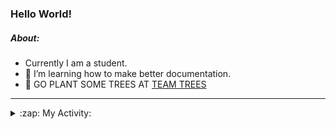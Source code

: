 ### Hello World!

##### About:
- Currently I am a student.
- 🌱 I’m learning how to make better documentation.
- 🌱 GO PLANT SOME TREES AT [TEAM TREES](https://teamtrees.org/)

---
<details>
  <summary>:zap: My Activity:</summary>
  
<!--START_SECTION:waka-->
![Code Time](http://img.shields.io/badge/Code%20Time-1%2C121%20hrs%2038%20mins-blue)

**I'm a Night 🦉** 

```text
🌞 Morning                1471 commits        ██░░░░░░░░░░░░░░░░░░░░░░░   09.46 % 
🌆 Daytime                5350 commits        █████████░░░░░░░░░░░░░░░░   34.42 % 
🌃 Evening                4452 commits        ███████░░░░░░░░░░░░░░░░░░   28.64 % 
🌙 Night                  4269 commits        ███████░░░░░░░░░░░░░░░░░░   27.47 % 
```
📅 **I'm Most Productive on Wednesday** 

```text
Monday                   2318 commits        ████░░░░░░░░░░░░░░░░░░░░░   14.91 % 
Tuesday                  1919 commits        ███░░░░░░░░░░░░░░░░░░░░░░   12.35 % 
Wednesday                3688 commits        ██████░░░░░░░░░░░░░░░░░░░   23.73 % 
Thursday                 1975 commits        ███░░░░░░░░░░░░░░░░░░░░░░   12.71 % 
Friday                   1564 commits        ███░░░░░░░░░░░░░░░░░░░░░░   10.06 % 
Saturday                 1396 commits        ██░░░░░░░░░░░░░░░░░░░░░░░   08.98 % 
Sunday                   2682 commits        ████░░░░░░░░░░░░░░░░░░░░░   17.26 % 
```


📊 **This Week I Spent My Time On** 

```text
🔥 Editors: 
VS Code                  9 hrs 37 mins       █████████████████████████   100.00 % 

🐱‍💻 Projects: 
praise                   4 hrs 30 mins       ████████████░░░░░░░░░░░░░   46.79 % 
ai                       4 hrs 29 mins       ████████████░░░░░░░░░░░░░   46.63 % 
os-lab                   25 mins             █░░░░░░░░░░░░░░░░░░░░░░░░   04.39 % 
CSF22                    11 mins             ░░░░░░░░░░░░░░░░░░░░░░░░░   01.95 % 
Unknown Project          1 min               ░░░░░░░░░░░░░░░░░░░░░░░░░   00.24 % 
```


 Last Updated on 29/04/2023 02:21:40 UTC
<!--END_SECTION:waka-->
</details>
